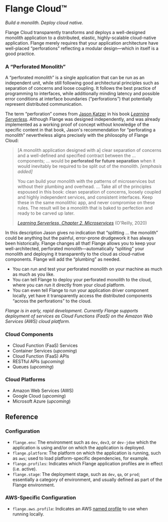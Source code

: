 # Flange Cloud™

_Build a monolith. Deploy cloud native._

Flange Cloud transparently transforms and deploys a well-designed monolith application to a distributed, elastic, highly-scalable cloud-native application. Flange merely requires that your application architecture have well-placed “perforations” reflecting a modular design—which in itself is a good practice.

### A “Perforated Monolith”

A “perforated monolith” is a single application that can be run as an independent unit, while still following good architectural principles such as separation of concerns and loose coupling. It follows the best practice of programming to interfaces, while additionally minding latency and possible error conditions at interface boundaries (“perforations”) that potentially represent distributed communication.

The term “perforation” comes from [Jason Katzer](https://www.jasonkatzer.com/) in his book [_Learning Serverless_](https://www.oreilly.com/library/view/learning-serverless/9781492057000/). Although Flange was designed independently, and was already implemented as a working proof of concept without knowledge of the specific content in that book, Jason's recommendation for “perforating a monolith” nevertheless aligns precisely with the philosophy of Flange Cloud:

> [A monolith application designed with a] clear separation of concerns and a well-defined and specified contract between the … components; … would be **perforated for future separation** when it would inevitably be required to be split out of the monolith. _[emphasis added]_
>
> You can build your monolith with the patterns of microservices but without their plumbing and overhead. … Take all of the principles espoused in this book: clean separation of concerns, loosely coupled and highly independent services, and consistent interfaces. Keep these in the same monolithic app, and never compromise on these rules. The result will be a monolith that is baked to perfection and ready to be carved up later.
>
> [_Learning Serverless, Chapter 2. Microservices_](https://www.oreilly.com/library/view/learning-serverless/9781492057000/) (O'Reilly, 2020)

In this description Jason gives no indication that “splitting … the monolith” could be anything but the painful, error-prone drudgework it has always been historically. Flange changes all that! Flange allows you to keep your well-architected, perforated monolith—automatically “spliting” your monolith and deploying it transparently to the cloud as cloud-native components. Flange will add the “plumbing” as needed.

* You can run and test your perforated monolith  on your machine as much as much as you like.
* You can tell Flange to deploy your perforated monolith to the cloud, where you can run it directly from your cloud platform.
* You can even tell Flange to run your application driver component locally, yet have it transparently access the distributed components “across the perforations” to the cloud.

_Flange is in early, rapid development. Currently Flange supports deployment of services as Cloud Functions (FaaS) on the Amazon Web Services (AWS) cloud platform._

### Cloud Components

* Cloud Function (FaaS) Services
* Container Services (_upcoming_)
* Cloud Function (FaaS) APIs
* RESTful APIs (_upcoming_)
* Queues (_upcoming_)

### Cloud Platforms

* Amazon Web Services (AWS)
* Google Cloud (_upcoming_)
* Microsoft Azure (_upcoming_)

## Reference

### Configuration

* `flange.env`: The environment such as `dev`, `dev3`, or `dev-jdoe` which the application is using and/or on which the application is deployed.
* `flange.platform`: The platform on which the application is running, such as `aws`; used to load platform-specific dependencies, for example.
* `flange.profiles`: Indicates which Flange application profiles are in effect (i.e. active).
* `flange.stage`: The deployment stage, such as `dev`, `qa`, or `prod`; essentially a category of environment, and usually defined as part of the Flange environment.

### AWS-Specific Configuration

* `flange.aws.profile`: Indicates an AWS [named profile](https://docs.aws.amazon.com/cli/latest/userguide/cli-configure-files.html#cli-configure-files-using-profiles) to use when running locally.
